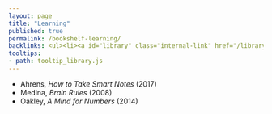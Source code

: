 ```yaml
---
layout: page
title: "Learning"
published: true
permalink: /bookshelf-learning/
backlinks: <ul><li><a id="library" class="internal-link" href="/library/">Library</a></li></ul>
tooltips: 
- path: tooltip_library.js
---
```


* Ahrens, *How to Take Smart Notes* (2017)
* Medina, *Brain Rules* (2008)
* Oakley, *A Mind for Numbers* (2014)
